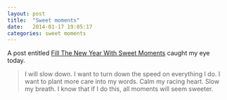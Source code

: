 ```yaml
---
layout: post
title:  "Sweet moments"
date:   2014-01-17 19:05:17
categories: sweet moments
---
```


A post entitled
[Fill The New Year With Sweet Moments](http://blog.freepeople.com/2013/12/fill-year-sweet-moments/)
caught my eye today.

> I will slow down. I want to turn down the speed on everything I do.
I want to plant more care into my words. Calm my racing heart. Slow
my breath. I know that if I do this, all moments will seem sweeter.
